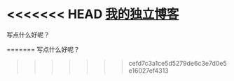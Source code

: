 <<<<<<< HEAD
[我的独立博客](http://www.yunyyyun.wang/)
=================================

写点什么好呢？

=======
写点什么好呢？  
>>>>>>> cefd7c3a1ce5d5279de6c3e7d0e5e16027ef4313
